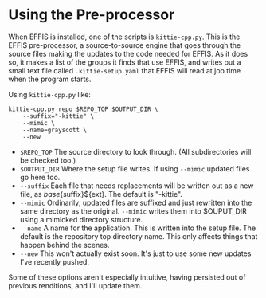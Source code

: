 # Using the Pre-processor

When EFFIS is installed, one of the scripts is `kittie-cpp.py`. This is the EFFIS pre-processor,
a source-to-source engine that goes through the source files making the updates to the code needed for EFFIS.
As it does so, it makes a list of the groups it finds that use EFFIS, and writes out a small text file called 
`.kittie-setup.yaml` that EFFIS will read at job time when the program starts.

Using `kittie-cpp.py` like:

```
kittie-cpp.py repo $REPO_TOP $OUTPUT_DIR \
	--suffix="-kittie" \
	--mimic \
	--name=grayscott \
	--new
```

* `$REPO_TOP`   The source directory to look through. (All subdirectories will be checked too.)
* `$OUTPUT_DIR` Where the setup file writes. If using `--mimic` updated files go here too.
* `--suffix`    Each file that needs replacements will be written out as a new file, as ${base}${suffix}${ext}. The default is "-kittie".
* `--mimic`     Ordinarily, updated files are suffixed and just rewritten into the same directory as the original. `--mimic` writes 
them into $OUPUT_DIR using a mimicked directory structure.
* `--name`      A name for the application. This is written into the setup file. The default is the repository top directory name.
This only affects things that happen behind the scenes.
* `--new`       This won't actually exist soon. It's just to use some new updates I've recently pushed. 


Some of these options aren't especially intuitive, having persisted out of previous renditions, and I'll update them.
